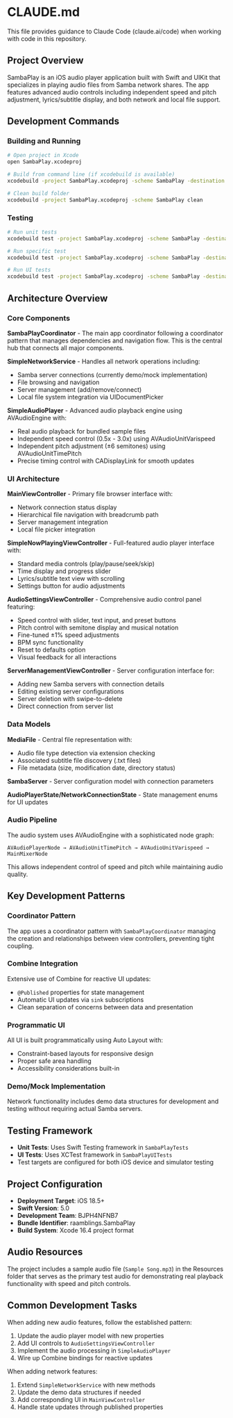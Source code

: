 # CLAUDE.md

This file provides guidance to Claude Code (claude.ai/code) when working with code in this repository.

## Project Overview

SambaPlay is an iOS audio player application built with Swift and UIKit that specializes in playing audio files from Samba network shares. The app features advanced audio controls including independent speed and pitch adjustment, lyrics/subtitle display, and both network and local file support.

## Development Commands

### Building and Running
```bash
# Open project in Xcode
open SambaPlay.xcodeproj

# Build from command line (if xcodebuild is available)
xcodebuild -project SambaPlay.xcodeproj -scheme SambaPlay -destination 'platform=iOS Simulator,name=iPhone 15' build

# Clean build folder
xcodebuild -project SambaPlay.xcodeproj -scheme SambaPlay clean
```

### Testing
```bash
# Run unit tests
xcodebuild test -project SambaPlay.xcodeproj -scheme SambaPlay -destination 'platform=iOS Simulator,name=iPhone 15'

# Run specific test
xcodebuild test -project SambaPlay.xcodeproj -scheme SambaPlay -destination 'platform=iOS Simulator,name=iPhone 15' -only-testing:SambaPlayTests/SambaPlayTests/example

# Run UI tests
xcodebuild test -project SambaPlay.xcodeproj -scheme SambaPlay -destination 'platform=iOS Simulator,name=iPhone 15' -only-testing:SambaPlayUITests
```

## Architecture Overview

### Core Components

**SambaPlayCoordinator** - The main app coordinator following a coordinator pattern that manages dependencies and navigation flow. This is the central hub that connects all major components.

**SimpleNetworkService** - Handles all network operations including:
- Samba server connections (currently demo/mock implementation)
- File browsing and navigation
- Server management (add/remove/connect)
- Local file system integration via UIDocumentPicker

**SimpleAudioPlayer** - Advanced audio playback engine using AVAudioEngine with:
- Real audio playback for bundled sample files
- Independent speed control (0.5x - 3.0x) using AVAudioUnitVarispeed
- Independent pitch adjustment (±6 semitones) using AVAudioUnitTimePitch
- Precise timing control with CADisplayLink for smooth updates

### UI Architecture

**MainViewController** - Primary file browser interface with:
- Network connection status display
- Hierarchical file navigation with breadcrumb path
- Server management integration
- Local file picker integration

**SimpleNowPlayingViewController** - Full-featured audio player interface with:
- Standard media controls (play/pause/seek/skip)
- Time display and progress slider
- Lyrics/subtitle text view with scrolling
- Settings button for audio adjustments

**AudioSettingsViewController** - Comprehensive audio control panel featuring:
- Speed control with slider, text input, and preset buttons
- Pitch control with semitone display and musical notation
- Fine-tuned ±1% speed adjustments
- BPM sync functionality
- Reset to defaults option
- Visual feedback for all interactions

**ServerManagementViewController** - Server configuration interface for:
- Adding new Samba servers with connection details
- Editing existing server configurations
- Server deletion with swipe-to-delete
- Direct connection from server list

### Data Models

**MediaFile** - Central file representation with:
- Audio file type detection via extension checking
- Associated subtitle file discovery (.txt files)
- File metadata (size, modification date, directory status)

**SambaServer** - Server configuration model with connection parameters

**AudioPlayerState/NetworkConnectionState** - State management enums for UI updates

### Audio Pipeline

The audio system uses AVAudioEngine with a sophisticated node graph:
```
AVAudioPlayerNode → AVAudioUnitTimePitch → AVAudioUnitVarispeed → MainMixerNode
```

This allows independent control of speed and pitch while maintaining audio quality.

## Key Development Patterns

### Coordinator Pattern
The app uses a coordinator pattern with `SambaPlayCoordinator` managing the creation and relationships between view controllers, preventing tight coupling.

### Combine Integration
Extensive use of Combine for reactive UI updates:
- `@Published` properties for state management
- Automatic UI updates via `sink` subscriptions
- Clean separation of concerns between data and presentation

### Programmatic UI
All UI is built programmatically using Auto Layout with:
- Constraint-based layouts for responsive design
- Proper safe area handling
- Accessibility considerations built-in

### Demo/Mock Implementation
Network functionality includes demo data structures for development and testing without requiring actual Samba servers.

## Testing Framework

- **Unit Tests**: Uses Swift Testing framework in `SambaPlayTests`
- **UI Tests**: Uses XCTest framework in `SambaPlayUITests`
- Test targets are configured for both iOS device and simulator testing

## Project Configuration

- **Deployment Target**: iOS 18.5+
- **Swift Version**: 5.0
- **Development Team**: BJPH4NFNB7
- **Bundle Identifier**: raamblings.SambaPlay
- **Build System**: Xcode 16.4 project format

## Audio Resources

The project includes a sample audio file (`Sample Song.mp3`) in the Resources folder that serves as the primary test audio for demonstrating real playback functionality with speed and pitch controls.

## Common Development Tasks

When adding new audio features, follow the established pattern:
1. Update the audio player model with new properties
2. Add UI controls to `AudioSettingsViewController`
3. Implement the audio processing in `SimpleAudioPlayer`
4. Wire up Combine bindings for reactive updates

When adding network features:
1. Extend `SimpleNetworkService` with new methods
2. Update the demo data structures if needed
3. Add corresponding UI in `MainViewController`
4. Handle state updates through published properties